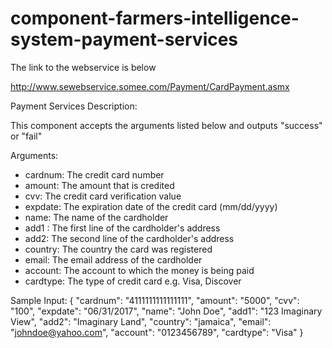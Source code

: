 component-farmers-intelligence-system-payment-services
======================================================


The link to the webservice is below

http://www.sewebservice.somee.com/Payment/CardPayment.asmx


Payment Services
Description:

This component accepts the arguments listed below and outputs "success" or "fail"


Arguments:

-	cardnum: The credit card number
-	amount: The amount that is credited
-	cvv: The credit card verification value
-	expdate: The expiration date of the credit card (mm/dd/yyyy)
-	name: The name of the cardholder
-	add1 : The first line of the cardholder's address
-	add2: The second line of the cardholder's address
-	country: The country the card was registered
-	email: The email address of the cardholder
-	account: The account to which the money is being paid
-	cardtype: The type of credit card e.g. Visa, Discover

Sample Input:
{
      "cardnum": "4111111111111111",
      "amount": "5000",
      "cvv": "100",
      "expdate": "06/31/2017",
      "name": "John Doe",
      "add1": "123 Imaginary View",
      "add2": "Imaginary Land",
      "country": "jamaica",
      "email": "johndoe@yahoo.com",
      "account": "0123456789",
      "cardtype": "Visa"
}
